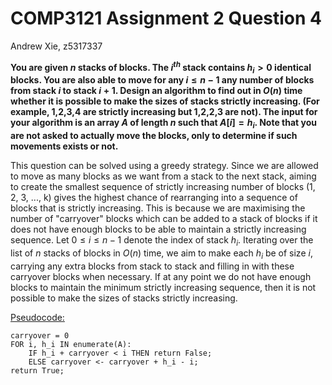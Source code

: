 # COMP3121 Assignment 2 Question 4

Andrew Xie, z5317337

**You are given $n$ stacks of blocks. The $i^{th}$ stack contains $h_i \gt 0$ identical blocks. You are also able to move for any $i \leq n - 1$ any number of blocks from stack $i$ to stack $i+1$. Design an algorithm to find out in $O(n)$ time whether it is possible to make the sizes of stacks strictly increasing. (For example, 1,2,3,4 are strictly increasing but 1,2,2,3 are not). The input for your algorithm is an array $A$ of length $n$ such that $A[i] = h_i$. Note that you are not asked to actually move the blocks, only to determine if such movements exists or not.** 

This question can be solved using a greedy strategy. Since we are allowed to move as many blocks as we want from a stack to the next stack, aiming to create the smallest sequence of strictly increasing number of blocks (1, 2, 3, ..., k) gives the highest chance of rearranging into a sequence of blocks that is strictly increasing. This is because we are maximising the number of "carryover" blocks which can be added to a stack of blocks if it does not have enough blocks to be able to maintain a strictly increasing sequence. Let $0 \leq i \leq n-1$ denote the index of stack $h_i$. Iterating over the list of $n$ stacks of blocks in $O(n)$ time, we aim to make each $h_i$ be of size $i$, carrying any extra blocks from stack to stack and filling in with these carryover blocks when necessary. If at any point we do not have enough blocks to maintain the minimum strictly increasing sequence, then it is not possible to make the sizes of stacks strictly increasing. 

<u>Pseudocode:</u>

```pseudocode
carryover = 0
FOR i, h_i IN enumerate(A):
	IF h_i + carryover < i THEN return False;
	ELSE carryover <- carryover + h_i - i;
return True;
```

